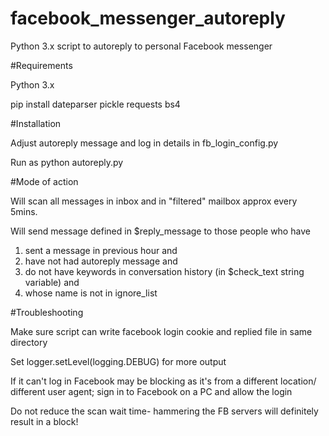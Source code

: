 # facebook_messenger_autoreply
Python 3.x script to autoreply to personal Facebook messenger

#Requirements

Python 3.x

pip install dateparser pickle requests bs4

#Installation

Adjust autoreply message and log in details in fb_login_config.py
  
Run as python autoreply.py

#Mode of action

Will scan all messages in inbox and in "filtered" mailbox approx every 5mins.

Will send message defined in $reply_message to those people who have 
1. sent a message in previous hour and
2. have not had autoreply message and 
3. do not have keywords in conversation history (in $check_text string variable) and
4. whose name is not in ignore_list

#Troubleshooting

Make sure script can write facebook login cookie and replied file in same directory

Set logger.setLevel(logging.DEBUG) for more output

If it can't log in Facebook may be blocking as it's from a different location/ different user agent; sign in to Facebook on a PC and allow the login

Do not reduce the scan wait time- hammering the FB servers will definitely result in a block!
